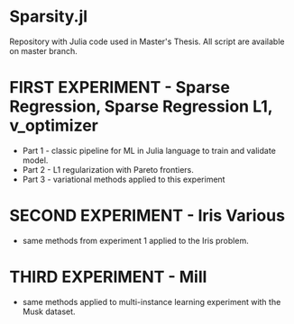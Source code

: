 # Sparsity.jl
Repository with Julia code used in Master's Thesis.
All script are available on master branch.

# FIRST EXPERIMENT - Sparse Regression, Sparse Regression L1, v_optimizer

* Part 1 - classic pipeline for ML in Julia language to train and validate model.
* Part 2 - L1 regularization with Pareto frontiers.
* Part 3 - variational methods applied to this experiment

# SECOND EXPERIMENT - Iris Various

* same methods from experiment 1 applied to the Iris problem. 

# THIRD EXPERIMENT - Mill

* same methods applied to multi-instance learning experiment with the Musk dataset.
